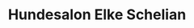 ---
title: "Hundesalon Elke Schelian"
url: /saarbruecken/hundesalon-elke-schelian/
shop: Tiersalon
---
